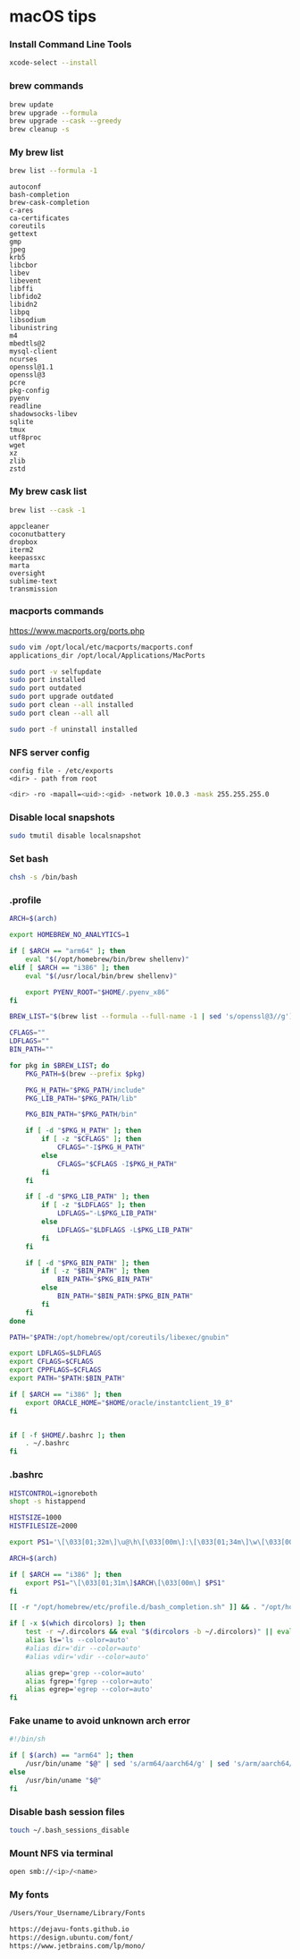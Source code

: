 # macOS tips

### Install Command Line Tools

```bash
xcode-select --install
```

### brew commands

```bash
brew update
brew upgrade --formula
brew upgrade --cask --greedy
brew cleanup -s
```

### My brew list

```bash
brew list --formula -1
```

```
autoconf
bash-completion
brew-cask-completion
c-ares
ca-certificates
coreutils
gettext
gmp
jpeg
krb5
libcbor
libev
libevent
libffi
libfido2
libidn2
libpq
libsodium
libunistring
m4
mbedtls@2
mysql-client
ncurses
openssl@1.1
openssl@3
pcre
pkg-config
pyenv
readline
shadowsocks-libev
sqlite
tmux
utf8proc
wget
xz
zlib
zstd
```

### My brew cask list

```bash
brew list --cask -1
```

```
appcleaner
coconutbattery
dropbox
iterm2
keepassxc
marta
oversight
sublime-text
transmission
```

### macports commands

https://www.macports.org/ports.php

```bash
sudo vim /opt/local/etc/macports/macports.conf
applications_dir /opt/local/Applications/MacPorts
```

```bash
sudo port -v selfupdate
sudo port installed
sudo port outdated
sudo port upgrade outdated
sudo port clean --all installed
sudo port clean --all all
```
```bash
sudo port -f uninstall installed
```

### NFS server config

```
config file - /etc/exports
<dir> - path from root
```

```bash
<dir> -ro -mapall=<uid>:<gid> -network 10.0.3 -mask 255.255.255.0
```

### Disable local snapshots

```bash
sudo tmutil disable localsnapshot
```

### Set bash

```bash
chsh -s /bin/bash
```

### .profile

```bash
ARCH=$(arch)

export HOMEBREW_NO_ANALYTICS=1

if [ $ARCH == "arm64" ]; then
    eval "$(/opt/homebrew/bin/brew shellenv)"
elif [ $ARCH == "i386" ]; then
    eval "$(/usr/local/bin/brew shellenv)"

    export PYENV_ROOT="$HOME/.pyenv_x86"
fi

BREW_LIST="$(brew list --formula --full-name -1 | sed 's/openssl@3//g')"

CFLAGS=""
LDFLAGS=""
BIN_PATH=""

for pkg in $BREW_LIST; do
    PKG_PATH=$(brew --prefix $pkg)

    PKG_H_PATH="$PKG_PATH/include"
    PKG_LIB_PATH="$PKG_PATH/lib"

    PKG_BIN_PATH="$PKG_PATH/bin"

    if [ -d "$PKG_H_PATH" ]; then
        if [ -z "$CFLAGS" ]; then
            CFLAGS="-I$PKG_H_PATH"
        else
            CFLAGS="$CFLAGS -I$PKG_H_PATH"
        fi
    fi

    if [ -d "$PKG_LIB_PATH" ]; then
        if [ -z "$LDFLAGS" ]; then
            LDFLAGS="-L$PKG_LIB_PATH"
        else
            LDFLAGS="$LDFLAGS -L$PKG_LIB_PATH"
        fi
    fi

    if [ -d "$PKG_BIN_PATH" ]; then
        if [ -z "$BIN_PATH" ]; then
            BIN_PATH="$PKG_BIN_PATH"
        else
            BIN_PATH="$BIN_PATH:$PKG_BIN_PATH"
        fi
    fi
done

PATH="$PATH:/opt/homebrew/opt/coreutils/libexec/gnubin"

export LDFLAGS=$LDFLAGS
export CFLAGS=$CFLAGS
export CPPFLAGS=$CFLAGS
export PATH="$PATH:$BIN_PATH"

if [ $ARCH == "i386" ]; then
    export ORACLE_HOME="$HOME/oracle/instantclient_19_8"
fi


if [ -f $HOME/.bashrc ]; then
    . ~/.bashrc
fi
```

### .bashrc

```bash
HISTCONTROL=ignoreboth
shopt -s histappend

HISTSIZE=1000
HISTFILESIZE=2000

export PS1='\[\033[01;32m\]\u@\h\[\033[00m\]:\[\033[01;34m\]\w\[\033[00m\]\$ '

ARCH=$(arch)

if [ $ARCH == "i386" ]; then
    export PS1="\[\033[01;31m\]$ARCH\[\033[00m\] $PS1"
fi

[[ -r "/opt/homebrew/etc/profile.d/bash_completion.sh" ]] && . "/opt/homebrew/etc/profile.d/bash_completion.sh"

if [ -x $(which dircolors) ]; then
    test -r ~/.dircolors && eval "$(dircolors -b ~/.dircolors)" || eval "$(dircolors -b)"
    alias ls='ls --color=auto'
    #alias dir='dir --color=auto'
    #alias vdir='vdir --color=auto'

    alias grep='grep --color=auto'
    alias fgrep='fgrep --color=auto'
    alias egrep='egrep --color=auto'
fi
```

### Fake uname to avoid unknown arch error

```bash
#!/bin/sh

if [ $(arch) == "arm64" ]; then
    /usr/bin/uname "$@" | sed 's/arm64/aarch64/g' | sed 's/arm/aarch64/g'
else
    /usr/bin/uname "$@"
fi
```

### Disable bash session files

```bash
touch ~/.bash_sessions_disable
```

### Mount NFS via terminal

```bash
open smb://<ip>/<name>
```

### My fonts

```bash
/Users/Your_Username/Library/Fonts
```
```bash
https://dejavu-fonts.github.io
https://design.ubuntu.com/font/
https://www.jetbrains.com/lp/mono/
```
